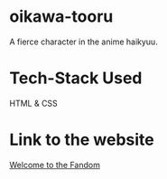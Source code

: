 # oikawa-tooru
A fierce character in the anime haikyuu. 

# Tech-Stack Used

HTML & CSS

# Link to the website

[Welcome to the Fandom](https://aditi002-holo.github.io/oikawa-tooru/)
